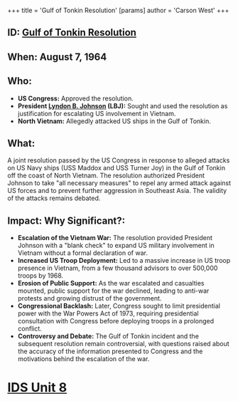 +++
 title = 'Gulf of Tonkin Resolution'
[params]
	author = 'Carson West'
+++
## ID: [Gulf of Tonkin Resolution](./../gulf-of-tonkin-resolution/) 
## When: August 7, 1964

## Who:
* **US Congress:**  Approved the resolution.
* **President [Lyndon B. Johnson](./../lyndon-b.-johnson/) (LBJ):** Sought and used the resolution as justification for escalating US involvement in Vietnam.
* **North Vietnam:** Allegedly attacked US ships in the Gulf of Tonkin.

## What:
A joint resolution passed by the US Congress in response to alleged attacks on US Navy ships (USS Maddox and USS Turner Joy) in the Gulf of Tonkin off the coast of North Vietnam. The resolution authorized President Johnson to take "all necessary measures" to repel any armed attack against US forces and to prevent further aggression in Southeast Asia.  The validity of the attacks remains debated.

## Impact: Why Significant?:
* **Escalation of the Vietnam War:**  The resolution provided President Johnson with a "blank check" to expand US military involvement in Vietnam without a formal declaration of war.
* **Increased US Troop Deployment:** Led to a massive increase in US troop presence in Vietnam, from a few thousand advisors to over 500,000 troops by 1968.
* **Erosion of Public Support:** As the war escalated and casualties mounted, public support for the war declined, leading to anti-war protests and growing distrust of the government.
* **Congressional Backlash:**  Later, Congress sought to limit presidential power with the War Powers Act of 1973, requiring presidential consultation with Congress before deploying troops in a prolonged conflict.
* **Controversy and Debate:** The Gulf of Tonkin incident and the subsequent resolution remain controversial, with questions raised about the accuracy of the information presented to Congress and the motivations behind the escalation of the war.

# [IDS Unit 8](./../ids-unit-8/)